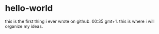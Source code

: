 # hello-world
 this is the first thing i ever wrote on github. 00:35 gmt+1.
 this is where i will organize my ideas.
